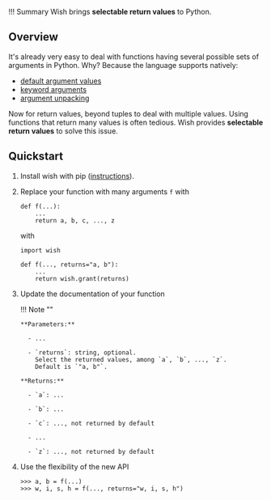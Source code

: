 
!!! Summary 
    Wish brings **selectable return values** to Python.

Overview
--------------------------------------------------------------------------------

It's already very easy to deal with functions
having several possible sets of arguments in Python.
Why? Because the language supports natively:

  - [default argument values](https://docs.python.org/2.7/tutorial/controlflow.html#default-argument-values)
  - [keyword arguments](https://docs.python.org/2.7/tutorial/controlflow.html#keyword-arguments)
  - [argument unpacking](https://docs.python.org/2.7/tutorial/controlflow.html#unpacking-argument-lists)

Now for return values, beyond tuples to deal with multiple values. 
Using functions that return many values is often tedious.
Wish provides **selectable return values** to solve this issue.

Quickstart
--------------------------------------------------------------------------------

 1. Install wish with pip ([instructions](installation)).

 2. Replace your function with many arguments `f` with

        def f(...):
            ...
            return a, b, c, ..., z

    with


        import wish

        def f(..., returns="a, b"):
            ...
            return wish.grant(returns)

 3. Update the documentation of your function


    !!! Note ""

        **Parameters:**
        
          - ...

          - `returns`: string, optional.
            Select the returned values, among `a`, `b`, ..., `z`.
            Default is `"a, b"`.

        **Returns:**

          - `a`: ...

          - `b`: ...

          - `c`: ..., not returned by default

          - ...

          - `z`: ..., not returned by default

  4. Use the flexibility of the new API

         >>> a, b = f(...)
         >>> w, i, s, h = f(..., returns="w, i, s, h")


